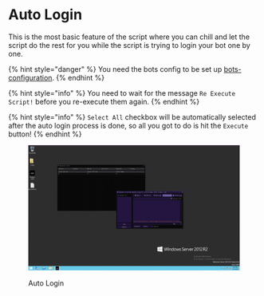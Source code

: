 # Auto Login

This is the most basic feature of the script where you can chill and let the script do the rest for you while the script is trying to login your bot one by one.

{% hint style="danger" %}
You need the bots config to be set up [bots-configuration](../customizing-your-configuration/bots-configuration/ "mention").
{% endhint %}

{% hint style="info" %}
You need to wait for the message `Re Execute Script!` before you re-execute them again.
{% endhint %}

{% hint style="info" %}
`Select All` checkbox will be automatically selected after the auto login process is done, so all you got to do is hit the `Execute` button!
{% endhint %}

<figure><img src="../.gitbook/assets/Auto Login.gif" alt=""><figcaption><p>Auto Login</p></figcaption></figure>


